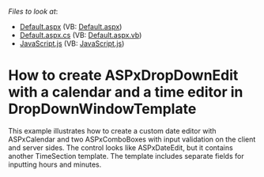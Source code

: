 <!-- default file list -->
*Files to look at*:

* [Default.aspx](./CS/Default.aspx) (VB: [Default.aspx](./VB/Default.aspx))
* [Default.aspx.cs](./CS/Default.aspx.cs) (VB: [Default.aspx.vb](./VB/Default.aspx.vb))
* [JavaScript.js](./CS/JavaScript.js) (VB: [JavaScript.js](./VB/JavaScript.js))
<!-- default file list end -->
# How to create ASPxDropDownEdit with a calendar and a time editor in DropDownWindowTemplate


<p>This example illustrates how to create a custom date editor with ASPxCalendar and two ASPxComboBoxes with input validation on the client and server sides. The control looks like ASPxDateEdit, but it contains another TimeSection template. The template includes separate fields for inputting hours and minutes.</p>

<br/>


